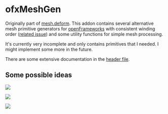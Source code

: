 ofxMeshGen
==========

Originally part of [mesh.deform][deform]. This addon contains several
alternative mesh primitive generators for [openFrameworks][of] with consistent
winding order ([related issue][issue]) and some utility functions for simple
mesh processing.

It's currently very incomplete and only contains primitives that I needed. I
might implement some more in the future.

There are some extensive documentation in the [header file][header].

Some possible ideas
-------------------

![](https://krasjet.com/imgs/meshGen/1.gif)

![](https://krasjet.com/imgs/meshGen/2.png)

![](https://krasjet.com/imgs/meshGen/3.png)

[deform]: https://krasjet.com/eidos/mesh.deform/
[of]: https://openframeworks.cc/
[issue]: https://github.com/openframeworks/openFrameworks/issues/2676
[header]: ./src/ofxMeshGen.h
